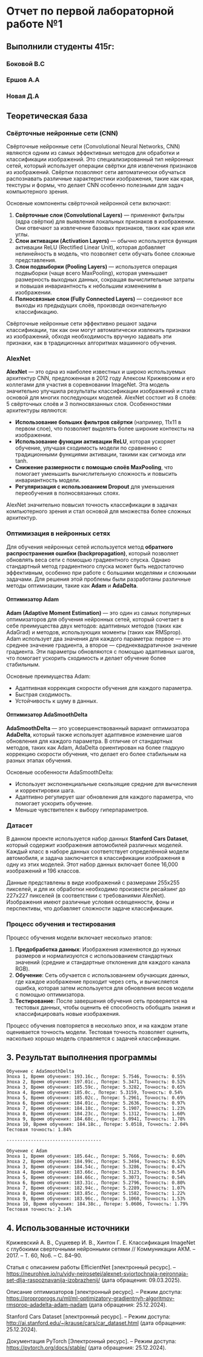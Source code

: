 # Отчет по первой лабораторной работе №1
## Выполнили  студенты 415г:
### Боковой В.С
### Ершов А.А
### Новая Д.А

## Теоретическая база

### Свёрточные нейронные сети (CNN)

Свёрточные нейронные сети (Convolutional Neural Networks, CNN) являются одним из самых эффективных методов для обработки и классификации изображений. Это специализированный тип нейронных сетей, который использует операции свёртки для извлечения признаков из изображений. Свёртки позволяют сети автоматически обучаться распознавать различные характеристики изображения, такие как края, текстуры и формы, что делает CNN особенно полезными для задач компьютерного зрения.

Основные компоненты свёрточной нейронной сети включают:
1. **Свёрточные слои (Convolutional Layers)** — применяют фильтры (ядра свёртки) для выявления локальных признаков в изображении. Они отвечают за извлечение базовых признаков, таких как края или углы.
2. **Слои активации (Activation Layers)** — обычно используется функция активации ReLU (Rectified Linear Unit), которая добавляет нелинейность в модель, что позволяет сети обучать более сложные представления.
3. **Слои подвыборки (Pooling Layers)** — используется операция подвыборки (чаще всего MaxPooling), которая уменьшает размерность выходных данных, сокращая вычислительные затраты и повышая инвариантность к небольшим изменениям в изображении.
4. **Полносвязные слои (Fully Connected Layers)** — соединяют все выходы из предыдущих слоёв, производя окончательную классификацию.

Свёрточные нейронные сети эффективно решают задачи классификации, так как они могут автоматически извлекать признаки из изображений, обходя необходимость вручную задавать эти признаки, как в традиционных алгоритмах машинного обучения.

### AlexNet

**AlexNet** — это одна из наиболее известных и широко используемых архитектур CNN, предложенная в 2012 году Алексом Крижевским и его коллегами для участия в соревновании ImageNet. Эта модель значительно улучшила результаты классификации изображений и стала основой для многих последующих моделей. AlexNet состоит из 8 слоёв: 5 свёрточных слоёв и 3 полносвязанных слоя. Особенностями архитектуры являются:

- **Использование больших фильтров свёртки** (например, 11x11 в первом слое), что позволяет выделять более широкие контексты на изображении.
- **Использование функции активации ReLU**, которая ускоряет обучение, улучшая сходимость модели по сравнению с традиционными функциями активации, такими как сигмоида или tanh.
- **Снижение размерности с помощью слоёв MaxPooling**, что помогает уменьшить вычислительную сложность и повысить инвариантность модели.
- **Регуляризация с использованием Dropout** для уменьшения переобучения в полносвязанных слоях.

AlexNet значительно повысил точность классификации в задачах компьютерного зрения и стал основой для множества более сложных архитектур.

### Оптимизация в нейронных сетях

Для обучения нейронных сетей используется метод **обратного распространения ошибки (backpropagation)**, который позволяет обновлять веса сети с помощью градиентного спуска. Однако стандартный метод градиентного спуска может быть недостаточно эффективным, особенно при работе с большими моделями и сложными задачами. Для решения этой проблемы были разработаны различные методы оптимизации, такие как **Adam** и **AdaDelta**.

#### Оптимизатор Adam

**Adam (Adaptive Moment Estimation)** — это один из самых популярных оптимизаторов для обучения нейронных сетей, который сочетает в себе преимущества двух методов: адаптивных методов (таких как AdaGrad) и методов, использующих моменты (таких как RMSprop). Adam использует два значения для каждого параметра: первое — это среднее значение градиента, а второе — среднеквадратичное значение градиента. Эти параметры обновляются с помощью адаптивных шагов, что помогает ускорить сходимость и делает обучение более стабильным.

Основные преимущества Adam:
- Адаптивная коррекция скорости обучения для каждого параметра.
- Быстрая сходимость.
- Устойчивость к шуму в данных.

#### Оптимизатор AdaSmoothDelta

**AdaSmoothDelta** — это усовершенствованный вариант оптимизатора **AdaDelta**, который также использует адаптивное изменение шагов обновления для каждого параметра. В отличие от стандартных методов, таких как Adam, AdaDelta ориентирован на более гладкую коррекцию скорости обучения, что делает его более стабильным на разных этапах обучения.

Основные особенности AdaSmoothDelta:
- Использует экспоненциальные скользящие средние для вычисления и корректировки шага.
- Адаптивно регулирует шаг обновления для каждого параметра, что помогает ускорить обучение.
- Меньше чувствителен к выбору гиперпараметров.

### Датасет

В данном проекте используется набор данных **Stanford Cars Dataset**, который содержит изображения автомобилей различных моделей. Каждый класс в наборе данных соответствует определённой модели автомобиля, и задача заключается в классификации изображения в одну из этих моделей. Этот набор данных включает более 16,000 изображений и 196 классов.

Данные представлены в виде изображений с размерами 255x255 пикселей, и для их обработки необходимо произвести ресайзинг до 227x227 пикселей (в соответствии с требованиями AlexNet). Изображения имеют различные условия освещенности, фоны и перспективы, что добавляет сложности задаче классификации.

### Процесс обучения и тестирования

Процесс обучения модели включает несколько этапов:
1. **Предобработка данных**: Изображения изменяются до нужных размеров и нормализуются с использованием стандартных значений (средние и стандартные отклонения для каждого канала RGB).
2. **Обучение**: Сеть обучается с использованием обучающих данных, где каждое изображение проходит через сеть, и вычисляется ошибка, которая затем используется для обновления весов модели с помощью оптимизатора.
3. **Тестирование**: После завершения обучения сеть проверяется на тестовых данных, чтобы оценить её способность обобщать знания и классифицировать новые изображения.

Процесс обучения повторяется в несколько эпох, и на каждом этапе оценивается точность модели. Тестовая точность позволяет оценить, насколько хорошо модель справляется с задачей классификации.


## 3. Результат выполнения программы
```
Обучение с AdaSmoothDelta
Эпоха 1, Время обучения: 193.16c., Потери: 5.7546, Точность: 0.55%
Эпоха 2, Время обучения: 197.01c., Потери: 5.3471, Точность: 0.52%
Эпоха 3, Время обучения: 185.59c., Потери: 5.3282, Точность: 0.65%
Эпоха 4, Время обучения: 185.0c., Потери: 5.3159, Точность: 0.54%
Эпоха 5, Время обучения: 185.02c., Потери: 5.2961, Точность: 0.69%
Эпоха 6, Время обучения: 184.01c., Потери: 5.2636, Точность: 0.97%
Эпоха 7, Время обучения: 184.18c., Потери: 5.1907, Точность: 1.23%
Эпоха 8, Время обучения: 184.23c., Потери: 5.1312, Точность: 1.60%
Эпоха 9, Время обучения: 184.68c., Потери: 5.0941, Точность: 1.78%
Эпоха 10, Время обучения: 184.18c., Потери: 5.0518, Точность: 2.04%
Тестовая точность: 1.84%

-----------------------------------

Обучение с Adam
Эпоха 1, Время обучения: 185.64c., Потери: 5.7666, Точность: 0.60%
Эпоха 2, Время обучения: 184.99c., Потери: 5.3494, Точность: 0.52%
Эпоха 3, Время обучения: 184.54c., Потери: 5.3286, Точность: 0.47%
Эпоха 4, Время обучения: 183.66c., Потери: 5.3123, Точность: 0.54%
Эпоха 5, Время обучения: 184.66c., Потери: 5.3073, Точность: 0.54%
Эпоха 6, Время обучения: 183.31c., Потери: 5.2796, Точность: 0.80%
Эпоха 7, Время обучения: 182.94c., Потери: 5.2289, Точность: 1.07%
Эпоха 8, Время обучения: 183.85c., Потери: 5.1582, Точность: 1.22%
Эпоха 9, Время обучения: 183.96c., Потери: 5.1060, Точность: 1.53%
Эпоха 10, Время обучения: 184.38c., Потери: 5.0606, Точность: 1.79%
Тестовая точность: 2.14%
```

## 4. Использованные источники

Крижевский А. В., Суцкевер И. В., Хинтон Г. Е. Классификация ImageNet с глубокими сверточными нейронными сетями // Коммуникации АКМ. – 2017. – Т. 60, No6. – С. 84–90.

Статья с описанием работы EfficientNet [электронный ресурс]. – https://neurohive.io/ru/vidy-nejrosetej/alexnet-svjortochnaja-nejronnaja-set-dlja-raspoznavanija-izobrazhenij/ (дата обращения: 09.03.2025).

Описание оптимизаторов [электронный ресурс]. – Режим доступа: https://proproprogs.ru/ml/ml-optimizatory-gradientnyh-algoritmov-rmsprop-adadelta-adam-nadam (дата обращения: 25.12.2024).

Stanford Cars Dataset [электронный ресурс]. – Режим доступа: http://ai.stanford.edu/~jkrause/cars/car_dataset.html (дата обращения: 25.12.2024).

Документация PyTorch [Электронный ресурс]. – Режим доступа: https://pytorch.org/docs/stable/ (дата обращения: 25.12.2024).